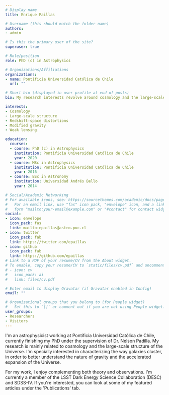 ```yaml
---
# Display name
title: Enrique Paillas

# Username (this should match the folder name)
authors:
- admin

# Is this the primary user of the site?
superuser: true

# Role/position
role: PhD (c) in Astrophysics

# Organizations/Affiliations
organizations:
- name: Pontificia Universidad Católica de Chile
  url: ""

# Short bio (displayed in user profile at end of posts)
bio: My research interests revolve around cosmology and the large-scale structure of the Universe.

interests:
- Cosmology
- Large-scale structure
- Redshift-space distortions
- Modified gravity
- Weak lensing

education:
  courses:
  - course: PhD (c) in Astrophysics
    institution: Pontificia Universidad Católica de Chile
    year: 2020
  - course: MSc in Astrophysics
    institution: Pontificia Universidad Católica de Chile
    year: 2016
  - course: BSc in Astronomy
    institution: Universidad Andrés Bello
    year: 2014

# Social/Academic Networking
# For available icons, see: https://sourcethemes.com/academic/docs/page-builder/#icons
#   For an email link, use "fas" icon pack, "envelope" icon, and a link in the
#   form "mailto:your-email@example.com" or "#contact" for contact widget.
social:
- icon: envelope
  icon_pack: fas
  link: mailto:epaillas@astro.puc.cl
- icon: twitter
  icon_pack: fab
  link: https://twitter.com/epaillas
- icon: github
  icon_pack: fab
  link: https://github.com/epaillas
# Link to a PDF of your resume/CV from the About widget.
# To enable, copy your resume/CV to `static/files/cv.pdf` and uncomment the lines below.
# - icon: cv
#   icon_pack: ai
#   link: files/cv.pdf

# Enter email to display Gravatar (if Gravatar enabled in Config)
email: ""

# Organizational groups that you belong to (for People widget)
#   Set this to `[]` or comment out if you are not using People widget.
user_groups:
- Researchers
- Visitors
---
```


I'm an astrophysicist working at Pontificia Universidad Católica de Chile, currently finishing my PhD under the supervision of Dr. Nelson Padilla. My research is mainly related to cosmology and the large-scale structure of the Universe. I'm specially interested in characterizing the way galaxies cluster, in order to better understand the nature of gravity and the accelerated expansion of the Universe.

For my work, I enjoy complementing both theory and observations. I'm currently a member of the LSST Dark Energy Science Collaboration (DESC) and SDSS-IV. If you're interested, you can look at some of my featured articles under the 'Publications' tab.
